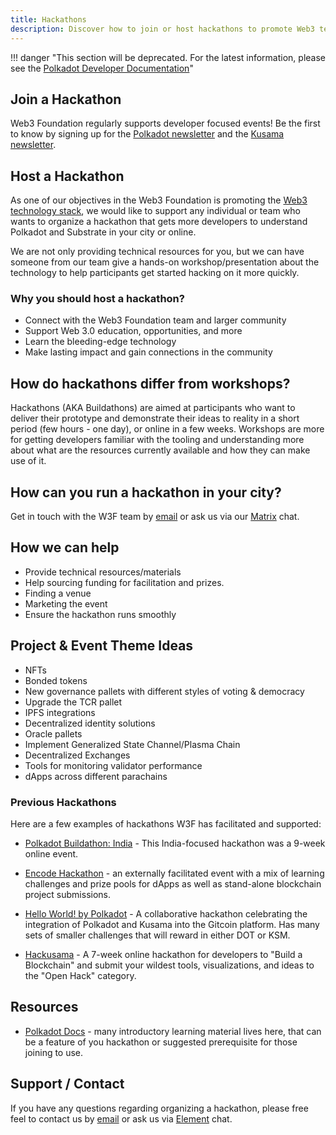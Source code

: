 ```yaml
---
title: Hackathons
description: Discover how to join or host hackathons to promote Web3 technology and Polkadot development.
---
```


!!! danger "This section will be deprecated. For the latest information, please see the [Polkadot Developer Documentation](https://docs.polkadot.com/)"


## Join a Hackathon

Web3 Foundation regularly supports developer focused events! Be the first to know by signing up for
the [Polkadot newsletter](https://polkadot.com/community/newsroom) and the
[Kusama newsletter](https://kusama.network/newsletter/).

## Host a Hackathon

As one of our objectives in the Web3 Foundation is promoting the
[Web3 technology stack](https://wiki.polkadot.network/docs/build-open-source), we would like to
support any individual or team who wants to organize a hackathon that gets more developers to
understand Polkadot and Substrate in your city or online.

We are not only providing technical resources for you, but we can have someone from our team give a
hands-on workshop/presentation about the technology to help participants get started hacking on it
more quickly.

### Why you should host a hackathon?

- Connect with the Web3 Foundation team and larger community
- Support Web 3.0 education, opportunities, and more
- Learn the bleeding-edge technology
- Make lasting impact and gain connections in the community

## How do hackathons differ from workshops?

Hackathons (AKA Buildathons) are aimed at participants who want to deliver their prototype and
demonstrate their ideas to reality in a short period (few hours - one day), or online in a few
weeks. Workshops are more for getting developers familiar with the tooling and understanding more
about what are the resources currently available and how they can make use of it.

## How can you run a hackathon in your city?

Get in touch with the W3F team by [email](mailto:community@web3.foundation) or ask us via our
[Matrix](https://matrix.to/#/#w3f:matrix.org) chat.

## How we can help

- Provide technical resources/materials
- Help sourcing funding for facilitation and prizes.
- Finding a venue
- Marketing the event
- Ensure the hackathon runs smoothly

## Project & Event Theme Ideas

- NFTs
- Bonded tokens
- New governance pallets with different styles of voting & democracy
- Upgrade the TCR pallet
- IPFS integrations
- Decentralized identity solutions
- Oracle pallets
- Implement Generalized State Channel/Plasma Chain
- Decentralized Exchanges
- Tools for monitoring validator performance
- dApps across different parachains

### Previous Hackathons

Here are a few examples of hackathons W3F has facilitated and supported:

- [Polkadot Buildathon: India](https://polkadot-buildathon.devfolio.co/) - This India-focused
  hackathon was a 9-week online event.

- [Encode Hackathon](https://medium.com/encode-club/encode-hack-club-announcing-polkadot-c7cc6cc12920) -
  an externally facilitated event with a mix of learning challenges and prize pools for dApps as
  well as stand-alone blockchain project submissions.

- [Hello World! by Polkadot](https://gitcoin.co/hackathon/polkadot/onboard) - A collaborative
  hackathon celebrating the integration of Polkadot and Kusama into the Gitcoin platform. Has many
  sets of smaller challenges that will reward in either DOT or KSM.

- [Hackusama](https://hackusama.devpost.com/) - A 7-week online hackathon for developers to "Build a
  Blockchain" and submit your wildest tools, visualizations, and ideas to the "Open Hack" category.

## Resources

- [Polkadot Docs](https://docs.polkadot.com/) - many introductory learning material lives here,
  that can be a feature of you hackathon or suggested prerequisite for those joining to use.

## Support / Contact

If you have any questions regarding organizing a hackathon, please free feel to contact us by
[email](mailto:events@web3.foundation) or ask us via
[Element](https://riot.im/app/#/room/#polkadot-watercooler:matrix.org) chat.
